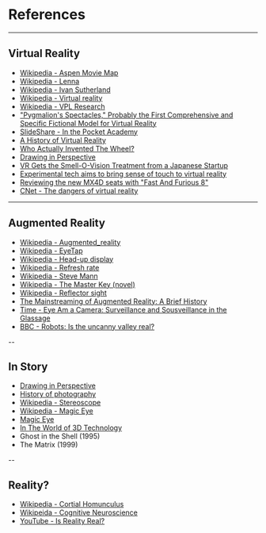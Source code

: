 # References

---

## Virtual Reality

- [Wikipedia - Aspen Movie Map](https://en.wikipedia.org/wiki/Aspen_Movie_Map)
- [Wikipedia - Lenna](https://en.wikipedia.org/wiki/Lenna)
- [Wikipedia - Ivan Sutherland](https://en.wikipedia.org/wiki/Ivan_Sutherland)
- [Wikipedia - Virtual reality](https://en.wikipedia.org/wiki/Virtual_reality)
- [Wikipedia - VPL Research](https://en.wikipedia.org/wiki/VPL_Research)
- ["Pygmalion's Spectacles," Probably the First Comprehensive and Specific Fictional Model for Virtual Reality](http://www.historyofinformation.com/expanded.php?id=4543)
- [SlideShare - In the Pocket Academy](https://www.slideshare.net/ITPocket/in-the-pocket-academy-vr-the-past-present-future-of-vr)
- [A History of Virtual Reality](https://sebastianmuriel.com/2017/02/10/a-history-of-virtual-reality/)
- [Who Actually Invented The Wheel?](http://mentalfloss.com/article/62357/who-actually-invented-wheel)
- [Drawing in Perspective](http://drawingacademy.com/drawing-in-perspective)
- [VR Gets the Smell-O-Vision Treatment from a Japanese Startup](https://www.vrs.org.uk/vr-gets-smell-o-vision-treatment-japanese-startup/)
- [Experimental tech aims to bring sense of touch to virtual reality](https://www.polygon.com/2014/10/1/6877443/experimental-tech-aims-to-bring-sense-of-touch-to-virtual-reality)
- [Reviewing the new MX4D seats with "Fast And Furious 8"](http://www.cinema.com.my/articles/features_details.aspx?search=2017.f_reviewmx4dfastfurious8_35024)
- [CNet - The dangers of virtual reality](https://www.cnet.com/news/the-dangers-of-virtual-reality/)

---

## Augmented Reality

- [Wikipedia - Augmented_reality](https://en.wikipedia.org/wiki/Augmented_reality)
- [Wikipedia - EyeTap](https://en.wikipedia.org/wiki/EyeTap)
- [Wikipedia - Head-up display](https://en.wikipedia.org/wiki/Head-up_display)
- [Wikipedia - Refresh rate](https://en.wikipedia.org/wiki/Refresh_rate)
- [Wikipedia - Steve Mann](https://en.wikipedia.org/wiki/Steve_Mann)
- [Wikipedia - The Master Key (novel)](https://en.wikipedia.org/wiki/The_Master_Key_(novel))
- [Wikipedia - Reflector sight](https://en.wikipedia.org/wiki/Reflector_sight)
- [The Mainstreaming of Augmented Reality: A Brief History](https://hbr.org/2016/10/the-mainstreaming-of-augmented-reality-a-brief-history)
- [Time - Eye Am a Camera: Surveillance and Sousveillance in the Glassage](http://techland.time.com/2012/11/02/eye-am-a-camera-surveillance-and-sousveillance-in-the-glassage/)
- [BBC - Robots: Is the uncanny valley real?](http://www.bbc.com/future/story/20130901-is-the-uncanny-valley-real)

--

## In Story

- [Drawing in Perspective](http://drawingacademy.com/drawing-in-perspective)
- [History of photography](https://en.wikipedia.org/wiki/History_of_photography)
- [Wikipedia - Stereoscope](https://en.wikipedia.org/wiki/Stereoscope)
- [Wikipedia - Magic Eye](https://en.wikipedia.org/wiki/Magic_Eye)
- [Magic Eye](http://www.magiceye.com/)
- [In The World of 3D Technology](http://fashion.bodi.me/the-world-of-3d-technology/)
- Ghost in the Shell (1995)
- The Matrix (1999)

--

## Reality?

- [Wikipedia - Cortial Homunculus](https://en.wikipedia.org/wiki/Cortical_homunculus)
- [Wikipeida - Cognitive Neuroscience](https://en.wikipedia.org/wiki/Cognitive_neuroscience)
- [YouTube - Is Reality Real?](https://youtu.be/tlTKTTt47WE)
